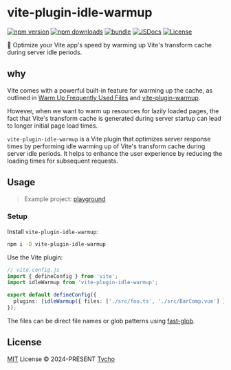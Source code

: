# vite-plugin-idle-warmup

[![npm version][npm-version-src]][npm-version-href] [![npm downloads][npm-downloads-src]][npm-downloads-href] [![bundle][bundle-src]][bundle-href] [![JSDocs][jsdocs-src]][jsdocs-href] [![License][license-src]][license-href]

🚀 Optimize your Vite app's speed by warming up Vite's transform cache during server idle periods.

## why

Vite comes with a powerful built-in feature for warming up the cache, as outlined in [Warm Up Frequently Used Files](https://vitejs.dev/guide/performance.html#warm-up-frequently-used-files) and [vite-plugin-warmup](https://github.com/bluwy/vite-plugin-warmup).

However, when we want to warm up resources for lazily loaded pages, the fact that Vite's transform cache is generated during server startup can lead to longer initial page load times.

`vite-plugin-idle-warmup` is a Vite plugin that optimizes server response times by performing idle warming up of Vite's transform cache during server idle periods. It helps to enhance the user experience by reducing the loading times for subsequent requests.

## Usage

> Example project: [playground](./playground)

### Setup

Install `vite-plugin-idle-warmup`:

```bash
npm i -D vite-plugin-idle-warmup
```

Use the Vite plugin:

```ts
// vite.config.js
import { defineConfig } from 'vite';
import idleWarmup from 'vite-plugin-idle-warmup';

export default defineConfig({
  plugins: [idleWarmup({ files: ['./src/foo.ts', './src/BarComp.vue'] })],
});
```

The files can be direct file names or glob patterns using [fast-glob](https://github.com/mrmlnc/fast-glob).

## License

[MIT](./LICENSE) License © 2024-PRESENT [Tycho](https://github.com/jh-leong)

<!-- Badges -->

[npm-version-src]: https://img.shields.io/npm/v/vite-plugin-idle-warmup?style=flat&colorA=080f12&colorB=1fa669
[npm-version-href]: https://npmjs.com/package/vite-plugin-idle-warmup
[npm-downloads-src]: https://img.shields.io/npm/dm/vite-plugin-idle-warmup?style=flat&colorA=080f12&colorB=1fa669
[npm-downloads-href]: https://npmjs.com/package/vite-plugin-idle-warmup
[bundle-src]: https://img.shields.io/bundlephobia/minzip/vite-plugin-idle-warmup?style=flat&colorA=080f12&colorB=1fa669&label=minzip
[bundle-href]: https://bundlephobia.com/result?p=vite-plugin-idle-warmup
[license-src]: https://img.shields.io/github/license/jh-leong/vite-plugin-idle-warmup.svg?style=flat&colorA=080f12&colorB=1fa669
[license-href]: https://github.com/jh-leong/vite-plugin-idle-warmup/blob/main/LICENSE
[jsdocs-src]: https://img.shields.io/badge/jsdocs-reference-080f12?style=flat&colorA=080f12&colorB=1fa669
[jsdocs-href]: https://www.jsdocs.io/package/vite-plugin-idle-warmup
